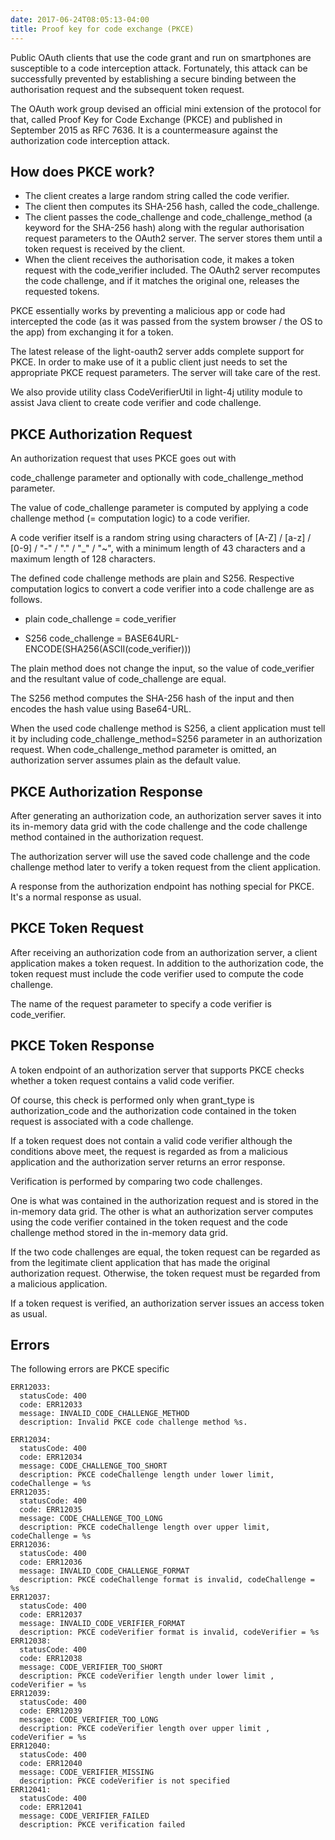 ```yaml
---
date: 2017-06-24T08:05:13-04:00
title: Proof key for code exchange (PKCE) 
---
```


Public OAuth clients that use the code grant and run on smartphones are susceptible to 
a code interception attack. Fortunately, this attack can be successfully prevented by 
establishing a secure binding between the authorisation request and the subsequent token 
request.

The OAuth work group devised an official mini extension of the protocol for that, called 
Proof Key for Code Exchange (PKCE) and published in September 2015 as RFC 7636. It is a 
countermeasure against the authorization code interception attack.

## How does PKCE work?

* The client creates a large random string called the code verifier.
* The client then computes its SHA-256 hash, called the code_challenge.
* The client passes the code_challenge and code_challenge_method (a keyword for the SHA-256 
hash) along with the regular authorisation request parameters to the OAuth2 server. The 
server stores them until a token request is received by the client.
* When the client receives the authorisation code, it makes a token request with the 
code_verifier included. The OAuth2 server recomputes the code challenge, and if it matches 
the original one, releases the requested tokens.

PKCE essentially works by preventing a malicious app or code had intercepted the code (as it 
was passed from the system browser / the OS to the app) from exchanging it for a token.

The latest release of the light-oauth2 server adds complete support for PKCE. In order to make 
use of it a public client just needs to set the appropriate PKCE request parameters. The server 
will take care of the rest.

We also provide utility class CodeVerifierUtil in light-4j utility module to assist Java client
to create code verifier and code challenge. 



## PKCE Authorization Request

An authorization request that uses PKCE goes out with 

code_challenge parameter and optionally with code_challenge_method parameter. 

The value of code_challenge parameter is computed by applying a code challenge method (= computation 
logic) to a code verifier.

A code verifier itself is a random string using characters of [A-Z] / [a-z] / [0-9] / "-" / "." / "_" / "~", 
with a minimum length of 43 characters and a maximum length of 128 characters.

The defined code challenge methods are plain and S256. Respective computation logics to convert a code 
verifier into a code challenge are as follows.

* plain	code_challenge = code_verifier

* S256	code_challenge = BASE64URL-ENCODE(SHA256(ASCII(code_verifier)))

The plain method does not change the input, so the value of code_verifier and the resultant value 
of code_challenge are equal.

The S256 method computes the SHA-256 hash of the input and then encodes the hash value using Base64-URL. 

When the used code challenge method is S256, a client application must tell it by including 
code_challenge_method=S256 parameter in an authorization request. When code_challenge_method parameter 
is omitted, an authorization server assumes plain as the default value.

## PKCE Authorization Response

After generating an authorization code, an authorization server saves it into its in-memory data grid 
with the code challenge and the code challenge method contained in the authorization request.

The authorization server will use the saved code challenge and the code challenge method later to 
verify a token request from the client application.

A response from the authorization endpoint has nothing special for PKCE. It's a normal response as usual.


## PKCE Token Request

After receiving an authorization code from an authorization server, a client application makes a token 
request. In addition to the authorization code, the token request must include the code verifier 
used to compute the code challenge.

The name of the request parameter to specify a code verifier is code_verifier.

## PKCE Token Response

A token endpoint of an authorization server that supports PKCE checks whether a token request contains 
a valid code verifier.

Of course, this check is performed only when grant_type is authorization_code and the authorization 
code contained in the token request is associated with a code challenge.

If a token request does not contain a valid code verifier although the conditions above meet, the 
request is regarded as from a malicious application and the authorization server returns an error 
response.

Verification is performed by comparing two code challenges.

One is what was contained in the authorization request and is stored in the in-memory data grid. The 
other is what an authorization server computes using the code verifier contained in the token request 
and the code challenge method stored in the in-memory data grid.

If the two code challenges are equal, the token request can be regarded as from the legitimate client 
application that has made the original authorization request. Otherwise, the token request must be 
regarded from a malicious application.

If a token request is verified, an authorization server issues an access token as usual.


## Errors

The following errors are PKCE specific

```
ERR12033:
  statusCode: 400
  code: ERR12033
  message: INVALID_CODE_CHALLENGE_METHOD
  description: Invalid PKCE code challenge method %s.

ERR12034:
  statusCode: 400
  code: ERR12034
  message: CODE_CHALLENGE_TOO_SHORT
  description: PKCE codeChallenge length under lower limit, codeChallenge = %s
ERR12035:
  statusCode: 400
  code: ERR12035
  message: CODE_CHALLENGE_TOO_LONG
  description: PKCE codeChallenge length over upper limit, codeChallenge = %s
ERR12036:
  statusCode: 400
  code: ERR12036
  message: INVALID_CODE_CHALLENGE_FORMAT
  description: PKCE codeChallenge format is invalid, codeChallenge = %s
ERR12037:
  statusCode: 400
  code: ERR12037
  message: INVALID_CODE_VERIFIER_FORMAT
  description: PKCE codeVerifier format is invalid, codeVerifier = %s
ERR12038:
  statusCode: 400
  code: ERR12038
  message: CODE_VERIFIER_TOO_SHORT
  description: PKCE codeVerifier length under lower limit , codeVerifier = %s
ERR12039:
  statusCode: 400
  code: ERR12039
  message: CODE_VERIFIER_TOO_LONG
  description: PKCE codeVerifier length over upper limit , codeVerifier = %s
ERR12040:
  statusCode: 400
  code: ERR12040
  message: CODE_VERIFIER_MISSING
  description: PKCE codeVerifier is not specified
ERR12041:
  statusCode: 400
  code: ERR12041
  message: CODE_VERIFIER_FAILED
  description: PKCE verification failed

```


